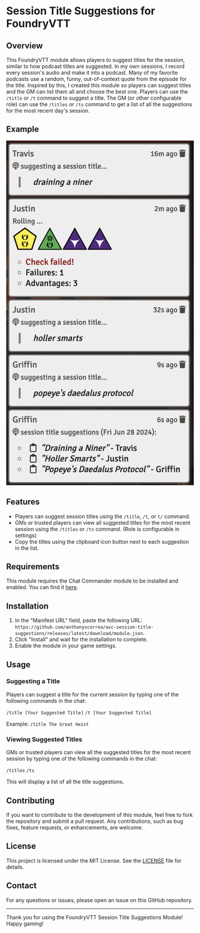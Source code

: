 # Session Title Suggestions for FoundryVTT

## Overview

This FoundryVTT module allows players to suggest titles for the session, similar to how podcast titles are suggested. In my own sessions, I record every session's audio and make it into a podcast. Many of my favorite podcasts use a random, funny, out-of-context quote from the episode for the title. Inspired by this, I created this module so players can suggest titles and the GM can list them all and choose the best one. Players can use the `/title` or `/t` command to suggest a title. The GM (or other configurable role) can use the `/titles` or `/ts` command to get a list of all the suggestions for the most recent day's session.

## Example
![](screenshot.png)

## Features

- Players can suggest session titles using the `/title`, `/t`, or `t/` command.
- GMs or trusted players can view all suggested titles for the most recent session using the `/titles` or `/ts` command. (Role is configurable in settings)
- Copy the titles using the clipboard icon button next to each suggestion in the list.

## Requirements

This module requires the Chat Commander module to be installed and enabled. You can find it [here](https://gitlab.com/woodentavern/foundryvtt-chat-command-lib).

## Installation

1. In the "Manifest URL" field, paste the following URL: `https://github.com/anthonyscorrea/asc-session-title-suggestions/releases/latest/download/module.json`.
2. Click "Install" and wait for the installation to complete.
3. Enable the module in your game settings.

## Usage

### Suggesting a Title

Players can suggest a title for the current session by typing one of the following commands in the chat:

`/title [Your Suggested Title]`
`/t [Your Suggested Title]`

Example:
`/title The Great Heist`

### Viewing Suggested Titles

GMs or trusted players can view all the suggested titles for the most recent session by typing one of the following commands in the chat:

`/titles`
`/ts`

This will display a list of all the title suggestions.

## Contributing

If you want to contribute to the development of this module, feel free to fork the repository and submit a pull request. Any contributions, such as bug fixes, feature requests, or enhancements, are welcome.

## License

This project is licensed under the MIT License. See the [LICENSE](LICENSE.TXT) file for details.

## Contact

For any questions or issues, please open an issue on this GitHub repository.

---

Thank you for using the FoundryVTT Session Title Suggestions Module! Happy gaming!
